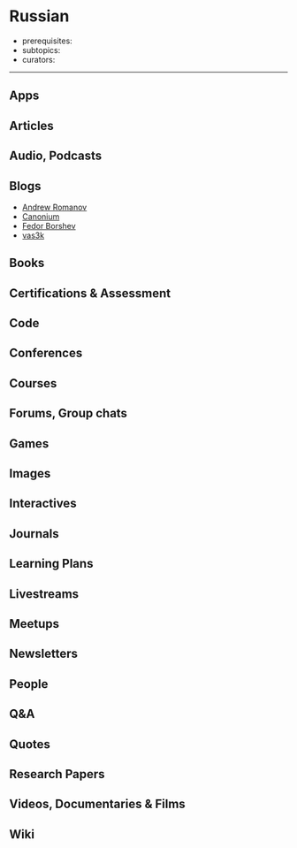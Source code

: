 # Russian

- prerequisites:
- subtopics:
- curators:

------

## Apps

## Articles

## Audio, Podcasts

## Blogs

- [Andrew Romanov](http://andrew-r.ru/notes/)
- [Canonium](https://canonium.com)
- [Fedor Borshev](https://borshev.com/)
- [vas3k](http://vas3k.ru/)

## Books

## Certifications & Assessment

## Code

## Conferences

## Courses

## Forums, Group chats

## Games

## Images

## Interactives

## Journals

## Learning Plans

## Livestreams

## Meetups

## Newsletters

## People

## Q&A

## Quotes

## Research Papers

## Videos, Documentaries & Films

## Wiki
